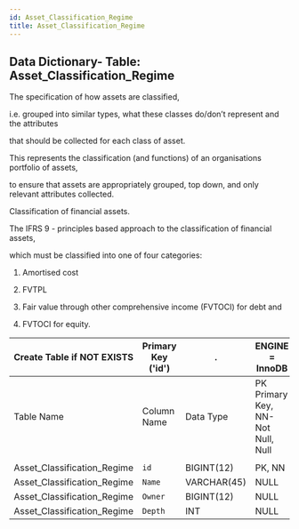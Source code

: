 ```yaml
---
id: Asset_Classification_Regime
title: Asset_Classification_Regime
---
```


## Data Dictionary- Table: Asset_Classification_Regime

The specification of how assets are classified, 

i.e. grouped into similar types, what these classes do/don’t represent and the attributes 

that should be collected for each class of asset.

This represents the classification (and functions) of an organisations portfolio of assets,

to ensure that assets are appropriately grouped, top down, and only relevant attributes collected.

Classification of financial assets. 

The IFRS 9 - principles based approach to the classification of financial assets,

which must be classified into one of four categories:

1. Amortised cost

2. FVTPL

3. Fair value through other comprehensive income (FVTOCI) for debt and

4. FVTOCI for equity.


| Create Table if NOT EXISTS| Primary Key ('id')|.|ENGINE = InnoDB|
|---|---|---|---|
|Table Name | Column Name| Data Type|PK Primary Key, NN-Not Null, Null|
||
| Asset_Classification_Regime|`id` |BIGINT(12)|PK, NN|
| Asset_Classification_Regime|`Name`| VARCHAR(45)| NULL|
| Asset_Classification_Regime|`Owner`| BIGINT(12)| NULL|
| Asset_Classification_Regime|`Depth`|INT| NULL|
